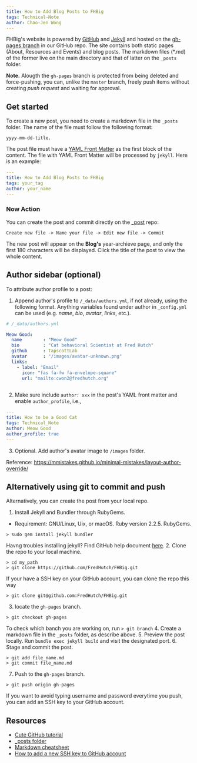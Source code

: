 ```yaml
---
title: How to Add Blog Posts to FHBig
tags: Technical-Note
author: Chao-Jen Wong
---
```


FHBig's website is powered by [GitHub](https://github.com) and
[Jekyll](https://jekyllrb.com) and hosted on the
[gh-pages branch](https://github.com/FredHutch/FHBig/tree/gh-pages) in
our GitHub repo.
The site contains both static pages (About, Resources and
Events) and blog posts. The markdown files (\*.md) of the former
live on the main directory and that of latter on the `_posts`
folder.

__Note.__ Alougth the `gh-pages` branch is protected from being
deleted and  force-pushing, you can, unlike the `master` branch, freely
push items without creating _push request_ and waiting for approval.

## Get started
To create a new post, you need to create a markdown file in the `_posts`
folder. The name of the file must follow the following format:
```
yyyy-mm-dd-title.
```

The post file must have a [YAML Front
Matter](https://jekyllrb.com/docs/frontmatter/) as the first block of
the content. The file with YAML Front Matter will be processed by
`jekyll`. Here is an example:

```yml
---
title: How to Add Blog Posts to FHBig
tags: your_tag
author: your_name
---
```

### Now Action
You can create the post and commit directly on the
[_post](https://github.com/FredHutch/FHBig/tree/gh-pages/_postsd) repo:

```
Create new file -> Name your file -> Edit new file -> Commit
```

The new post will appear on the __Blog's__ year-archieve page, and only the first
180 characters will be displayed. Click the title of the post to view the
whole content.

## Author sidebar (optional)
To attribute author profile to a post: 
1. Append author's profile to `/_data/authors.yml`, if not already, using the following format. Anything variables found under author in `_config.yml` can be used (e.g. _name_, _bio_, _avatar_, _links_, etc.).

```yml
# /_data/authors.yml

Meow Good:
  name        : "Meow Good"
  bio         : "Cat behavioral Scientist at Fred Hutch"
  github      : TapscottLab
  avatar      : "/images/avatar-unknown.png"
  links:
    - label: "Email"
      icon: "fas fa-fw fa-envelope-square"
      url: "mailto:cwon2@fredhutch.org"
      

```

2. Make sure include `author: xxx` in the post's YAML front matter and enable `author_profile`, i.e.,

```yml
---
title: How to be a Good Cat
tags: Technical_Note
author: Meow Good
author_profile: true
---
```

3. Optional. Add author's avatar image to `/images` folder.

Reference: https://mmistakes.github.io/minimal-mistakes/layout-author-override/

## Alternatively using git to commit and push
Alternatively,  you can create the post from your local repo.

1. Install Jekyll and Bundler through RubyGems.
  - Requirement: GNU/Linux, Uix, or macOS. Ruby version 2.2.5. RubyGems.
```
> sudo gem install jekyll bundler
```
Havng troubles installing jekyll? Find GitHub help document [here](https://help.github.com/articles/setting-up-your-github-pages-site-locally-with-jekyll/).
2. Clone the repo to your local machine.
```
> cd my_path
> git clone https://github.com/FredHutch/FHBig.git
```
If your have a SSH key on your GitHub account, you can clone the repo this way
```
> git clone git@github.com:FredHutch/FHBig.git
```
3. locate the `gh-pages` branch.
```
> git checkout gh-pages
```
To check which banch you are working on, run `> git branch`
4. Create a markdown file in the `_posts` folder, as describe above.
5. Preview the post locally.
  Run `bundle exec jekyll build` and visit the designated port.
6. Stage and commit the post.
```
> git add file_name.md
> git commit file_name.md
```
7. Push to the `gh-pages` branch.
```
> git push origin gh-pages
```

If you want to avoid typing username and password
everytime you push, you can add an SSH key to your GitHub account.

## Resources
- [Cute GitHub tutorial](https://try.github.io)
- [_posts folder](https://jekyllrb.com/docs/posts/#the-posts-folder)
- [Markdown cheatsheet](https://github.com/adam-p/markdown-here/wiki/Markdown-Cheatsheet)
- [How to add a new SSH key to GitHub account](https://help.github.com/articles/adding-a-new-ssh-key-to-your-github-account/)


